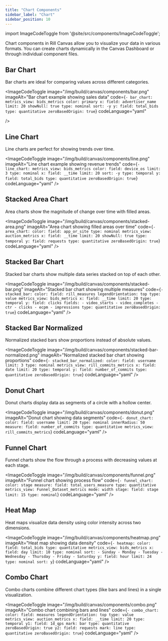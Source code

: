 ```yaml
---
title: "Chart Components"
sidebar_label: "Chart"
sidebar_position: 10
---
```


import ImageCodeToggle from '@site/src/components/ImageCodeToggle';

Chart components in Rill Canvas allow you to visualize your data in various formats. You can create charts dynamically in the Canvas Dashboard or through individual component files.

## Bar Chart

Bar charts are ideal for comparing values across different categories.

<ImageCodeToggle
  image="/img/build/canvas/components/bar.png"
  imageAlt="Bar chart example showing sales data"
  code={`- bar_chart:
      metrics_view: bids_metrics
      color: primary
      x:
        field: advertiser_name
        limit: 20
        showNull: true
        type: nominal
        sort: -y
      y:
        field: total_bids
        type: quantitative
        zeroBasedOrigin: true`}
  codeLanguage="yaml"
         
/>

## Line Chart

Line charts are perfect for showing trends over time.

<ImageCodeToggle
  image="/img/build/canvas/components/line.png"
  imageAlt="Line chart example showing revenue trends"
  code={`- line_chart:
      metrics_view: bids_metrics
      color:
        field: device_os
        limit: 3
        type: nominal
      x:
        field: __time
        limit: 20
        sort: -y
        type: temporal
      y:
        field: total_bids
        type: quantitative
        zeroBasedOrigin: true`}
  codeLanguage="yaml"
/>

## Stacked Area Chart

Area charts show the magnitude of change over time with filled areas.

<ImageCodeToggle
  image="/img/build/canvas/components/stacked-area.png"
  imageAlt="Area chart showing filled areas over time"
  code={`- area_chart:
      color:
        field: app_or_site
        type: nominal
      metrics_view: auction_metrics
      x:
        field: __time
        limit: 20
        showNull: true
        type: temporal
      y:
        field: requests
        type: quantitative
        zeroBasedOrigin: true`}
  codeLanguage="yaml"
/>

## Stacked Bar Chart

Stacked bar charts show multiple data series stacked on top of each other.

<ImageCodeToggle
  image="/img/build/canvas/components/stacked-bar.png"
  imageAlt="Stacked bar chart showing multiple measures"
  code={`- stacked_bar:
      color:
        field: rill_measures
        legendOrientation: top
        type: value
      metrics_view: bids_metrics
      x:
        field: __time
        limit: 20
        type: temporal
      y:
        field: clicks
        fields:
          - video_starts
          - video_completes
          - ctr
          - clicks
          - ecpm
          - impressions
        type: quantitative
        zeroBasedOrigin: true`}
  codeLanguage="yaml"
/>

## Stacked Bar Normalized

Normalized stacked bars show proportions instead of absolute values.

<ImageCodeToggle
  image="/img/build/canvas/components/stacked-bar-normalized.png"
  imageAlt="Normalized stacked bar chart showing proportions"
  code={`- stacked_bar_normalized:
      color:
        field: username
        limit: 3
        type: nominal
      metrics_view: rill_commits_metrics
      x:
        field: date
        limit: 20
        type: temporal
      y:
        field: number_of_commits
        type: quantitative
        zeroBasedOrigin: true`}
  codeLanguage="yaml"
/>

## Donut Chart

Donut charts display data as segments of a circle with a hollow center.

<ImageCodeToggle
  image="/img/build/canvas/components/donut.png"
  imageAlt="Donut chart showing data segments"
  code={`- donut_chart:
      color:
        field: username
        limit: 20
        type: nominal
      innerRadius: 50
      measure:
        field: number_of_commits
        type: quantitative
      metrics_view: rill_commits_metrics`}
  codeLanguage="yaml"
/>

## Funnel Chart

Funnel charts show the flow through a process with decreasing values at each stage.

<ImageCodeToggle
  image="/img/build/canvas/components/funnel.png"
  imageAlt="Funnel chart showing process flow"
  code={`- funnel_chart:
      color: stage
      measure:
        field: total_users_measure
        type: quantitative
      metrics_view: Funnel_Dataset_metrics
      mode: width
      stage:
        field: stage
        limit: 15
        type: nominal`}
  codeLanguage="yaml"
/>

## Heat Map

Heat maps visualize data density using color intensity across two dimensions.

<ImageCodeToggle
  image="/img/build/canvas/components/heatmap.png"
  imageAlt="Heat map showing data density"
  code={`- heatmap:
      color:
        field: total_bids
        type: quantitative
      metrics_view: bids_metrics
      x:
        field: day
        limit: 10
        type: nominal
        sort:
          - Sunday
          - Monday
          - Tuesday
          - Wednesday
          - Thursday
          - Friday
          - Saturday
      y:
        field: hour
        limit: 24
        type: nominal
        sort: y`}
  codeLanguage="yaml"
/>

## Combo Chart

Combo charts combine different chart types (like bars and lines) in a single visualization.

<ImageCodeToggle
  image="/img/build/canvas/components/combo.png"
  imageAlt="Combo chart combining bars and lines"
  code={`- combo_chart:
      color:
        field: measures
        legendOrientation: top
        type: value
      metrics_view: auction_metrics
      x:
        field: __time
        limit: 20
        type: temporal
      y1:
        field: 1d_qps
        mark: bar
        type: quantitative
        zeroBasedOrigin: true
      y2:
        field: requests
        mark: line
        type: quantitative
        zeroBasedOrigin: true`}
  codeLanguage="yaml"
/>

